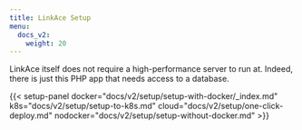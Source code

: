 ```yaml
---
title: LinkAce Setup
menu:
  docs_v2:
    weight: 20
---
```


LinkAce itself does not require a high-performance server to run at. Indeed, there is just this PHP app that needs
access to a database.

{{< setup-panel docker="docs/v2/setup/setup-with-docker/_index.md" k8s="docs/v2/setup/setup-to-k8s.md" cloud="docs/v2/setup/one-click-deploy.md" nodocker="docs/v2/setup/setup-without-docker.md" >}}
